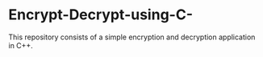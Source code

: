 # Encrypt-Decrypt-using-C-
This repository consists of a simple encryption and decryption application in C++.
